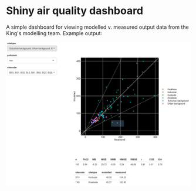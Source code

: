# Shiny air quality dashboard
A simple dashboard for viewing modelled v. measured output data from the King's modelling team. Example output:

![Example of dashboard output](dashboard_output.png)
